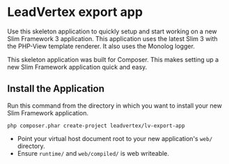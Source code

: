 # LeadVertex export app

Use this skeleton application to quickly setup and start working on a new Slim Framework 3 application. This application uses the latest Slim 3 with the PHP-View template renderer. It also uses the Monolog logger.

This skeleton application was built for Composer. This makes setting up a new Slim Framework application quick and easy.

## Install the Application

Run this command from the directory in which you want to install your new Slim Framework application.

    php composer.phar create-project leadvertex/lv-export-app

* Point your virtual host document root to your new application's `web/` directory.
* Ensure `runtime/` and `web/compiled/` is web writeable.